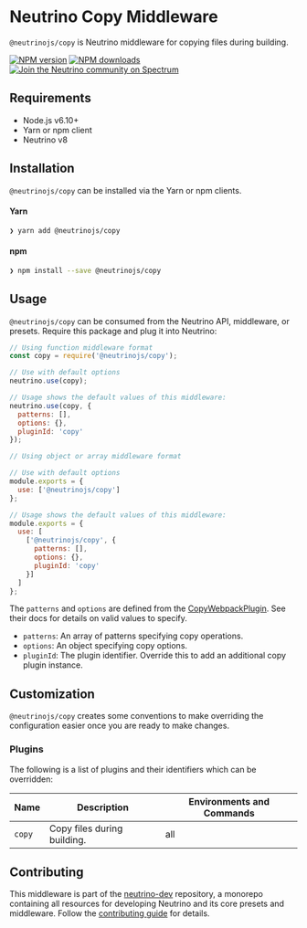 # Neutrino Copy Middleware

`@neutrinojs/copy` is Neutrino middleware for copying files during building.

[![NPM version][npm-image]][npm-url]
[![NPM downloads][npm-downloads]][npm-url]
[![Join the Neutrino community on Spectrum][spectrum-image]][spectrum-url]

## Requirements

- Node.js v6.10+
- Yarn or npm client
- Neutrino v8

## Installation

`@neutrinojs/copy` can be installed via the Yarn or npm clients.

#### Yarn

```bash
❯ yarn add @neutrinojs/copy
```

#### npm

```bash
❯ npm install --save @neutrinojs/copy
```

## Usage

`@neutrinojs/copy` can be consumed from the Neutrino API, middleware, or presets. Require this package
and plug it into Neutrino:

```js
// Using function middleware format
const copy = require('@neutrinojs/copy');

// Use with default options
neutrino.use(copy);

// Usage shows the default values of this middleware:
neutrino.use(copy, {
  patterns: [],
  options: {},
  pluginId: 'copy'
});
```

```js
// Using object or array middleware format

// Use with default options
module.exports = {
  use: ['@neutrinojs/copy']
};

// Usage shows the default values of this middleware:
module.exports = {
  use: [
    ['@neutrinojs/copy', {
      patterns: [],
      options: {},
      pluginId: 'copy'
    }]
  ]
};
```

The `patterns` and `options` are defined from the [CopyWebpackPlugin](https://github.com/kevlened/copy-webpack-plugin).
See their docs for details on valid values to specify.

- `patterns`: An array of patterns specifying copy operations.
- `options`: An object specifying copy options.
- `pluginId`: The plugin identifier. Override this to add an additional copy plugin instance.

## Customization

`@neutrinojs/copy` creates some conventions to make overriding the configuration easier once you are ready to
make changes.

### Plugins

The following is a list of plugins and their identifiers which can be overridden:

| Name | Description | Environments and Commands |
| --- | --- | --- |
| `copy` |  Copy files during building. | all |

## Contributing

This middleware is part of the [neutrino-dev](https://github.com/mozilla-neutrino/neutrino-dev) repository, a monorepo
containing all resources for developing Neutrino and its core presets and middleware. Follow the
[contributing guide](https://neutrino.js.org/contributing) for details.

[npm-image]: https://img.shields.io/npm/v/@neutrinojs/copy.svg
[npm-downloads]: https://img.shields.io/npm/dt/@neutrinojs/copy.svg
[npm-url]: https://npmjs.org/package/@neutrinojs/copy
[spectrum-image]: https://withspectrum.github.io/badge/badge.svg
[spectrum-url]: https://spectrum.chat/neutrino
